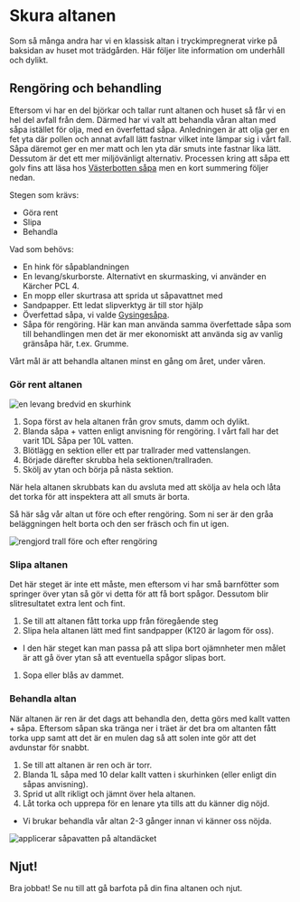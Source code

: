 # Skura altanen

Som så många andra har vi en klassisk altan i tryckimpregnerat virke på baksidan av huset mot trädgården. Här följer lite information om underhåll och dylikt.

## Rengöring och behandling

Eftersom vi har en del björkar och tallar runt altanen och huset så får vi en hel del avfall från dem. Därmed har vi valt att behandla våran altan med såpa istället för olja, med en överfettad såpa. Anledningen är att olja ger en fet yta där pollen och annat avfall lätt fastnar vilket inte lämpar sig i vårt fall. Såpa däremot ger en mer matt och len yta där smuts inte fastnar lika lätt. Dessutom är det ett mer miljövänligt alternativ. Processen kring att såpa ett golv fins att läsa hos [Västerbotten såpa](https://vasterbottenssapa.se/hur-sapar-man-tratrall/) men en kort summering följer nedan.

Stegen som krävs:
- Göra rent
- Slipa
- Behandla

Vad som behövs:
- En hink för såpablandningen
- En levang/skurborste. Alternativt en skurmasking, vi använder en Kärcher PCL 4. 
- En mopp eller skurtrasa att sprida ut såpavattnet med
- Sandpapper. Ett ledat slipverktyg är till stor hjälp
- Överfettad såpa, vi valde [Gysingesåpa](https://www.gysinge.com/products/5806/gysinges%C3%A5pa-5-liter).
- Såpa för rengöring. Här kan man använda samma överfettade såpa som till behandlingen men det är mer ekonomiskt att använda sig av vanlig gränsåpa här, t.ex. Grumme.

Vårt mål är att behandla altanen minst en gång om året, under våren.

### Gör rent altanen

![en levang bredvid en skurhink](./assets/altantvatt02.jpeg)

1. Sopa först av hela altanen från grov smuts, damm och dylikt.
1. Blanda såpa + vatten enligt anvisning för rengöring. I vårt fall har det varit 1DL Såpa per 10L vatten.
1. Blötlägg en sektion eller ett par trallrader med vattenslangen.
1. Började därefter skrubba hela sektionen/trallraden.
1. Skölj av ytan och börja på nästa sektion.

När hela altanen skrubbats kan du avsluta med att skölja av hela och låta det torka för att inspektera att all smuts är borta.

Så här såg vår altan ut före och efter rengöring. Som ni ser är den gråa beläggningen helt borta och den ser fräsch och fin ut igen.

![rengjord trall före och efter rengöring](./assets/altantvatt01.jpeg)

### Slipa altanen

Det här steget är inte ett måste, men eftersom vi har små barnfötter som springer över ytan så gör vi detta för att få bort spågor. Dessutom blir slitresultatet extra lent och fint.

1. Se till att altanen fått torka upp från föregående steg
1. Slipa hela altanen lätt med fint sandpapper (K120 är lagom för oss).
  - I den här steget kan man passa på att slipa bort ojämnheter men målet är att gå över ytan så att eventuella spågor slipas bort.
1. Sopa eller blås av dammet.

### Behandla altan

När altanen är ren är det dags att behandla den, detta görs med kallt vatten + såpa.
Eftersom såpan ska tränga ner i träet är det bra om altanten fått torka upp samt att det är en mulen dag så att solen inte gör att det avdunstar för snabbt.

1. Se till att altanen är ren och är torr.
1. Blanda 1L såpa med 10 delar kallt vatten i skurhinken (eller enligt din såpas anvisning).
1. Sprid ut allt rikligt och jämnt över hela altanen.
1. Låt torka och upprepa för en lenare yta tills att du känner dig nöjd.
  - Vi brukar behandla vår altan 2-3 gånger innan vi känner oss nöjda. 

![applicerar såpavatten på altandäcket](./assets/altantvatt03.jpeg)

## Njut! 

Bra jobbat! Se nu till att gå barfota på din fina altanen och njut.
